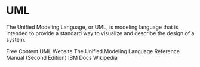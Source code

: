 # UML

The Unified Modeling Language, or UML, is modeling language that is intended to provide a standard way to visualize and describe the design of a system.

<ResourceGroupTitle>Free Content</ResourceGroupTitle>
<BadgeLink colorScheme='blue' badgeText='Official Website' href='https://www.uml.org'>UML Website</BadgeLink>
<BadgeLink colorScheme='yellow' badgeText='Book' href='https://personal.utdallas.edu/~chung/Fujitsu/UML_2.0/Rumbaugh--UML_2.0_Reference_CD.pdf'>The Unified Modeling Language Reference Manual (Second Edition)</BadgeLink>
<BadgeLink colorScheme='yellow' badgeText='Read' href='https://www.ibm.com/docs/en/rational-soft-arch/9.6.1?topic=files-uml-pattern-frameworks'>IBM Docs</BadgeLink>
<BadgeLink colorScheme='yellow' badgeText='Read' href='https://en.wikipedia.org/wiki/Unified_Modeling_Language'>Wikipedia</BadgeLink>
